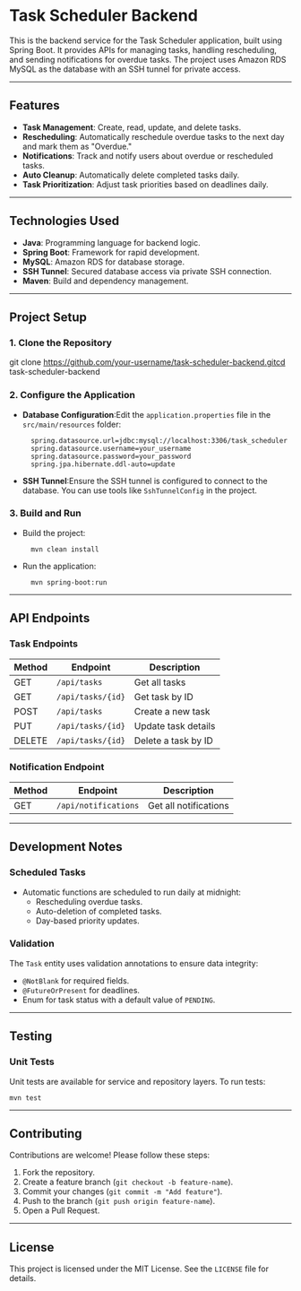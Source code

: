 # **Task Scheduler Backend**

This is the backend service for the Task Scheduler application, built using Spring Boot. It provides APIs for managing tasks, handling rescheduling, and sending notifications for overdue tasks. The project uses Amazon RDS MySQL as the database with an SSH tunnel for private access.

* * *

## **Features**

- **Task Management**: Create, read, update, and delete tasks.
- **Rescheduling**: Automatically reschedule overdue tasks to the next day and mark them as "Overdue."
- **Notifications**: Track and notify users about overdue or rescheduled tasks.
- **Auto Cleanup**: Automatically delete completed tasks daily.
- **Task Prioritization**: Adjust task priorities based on deadlines daily.

* * *

## **Technologies Used**

- **Java**: Programming language for backend logic.
- **Spring Boot**: Framework for rapid development.
- **MySQL**: Amazon RDS for database storage.
- **SSH Tunnel**: Secured database access via private SSH connection.
- **Maven**: Build and dependency management.

* * *

## **Project Setup**

### **1. Clone the Repository**

   git clone https://github.com/your-username/task-scheduler-backend.gitcd task-scheduler-backend

### **2. Configure the Application**

- **Database Configuration**:Edit the `application.properties` file in the `src/main/resources` folder:

        spring.datasource.url=jdbc:mysql://localhost:3306/task_scheduler
        spring.datasource.username=your_username
        spring.datasource.password=your_password
        spring.jpa.hibernate.ddl-auto=update
- **SSH Tunnel**:Ensure the SSH tunnel is configured to connect to the database. You can use tools like `SshTunnelConfig` in the project.

### **3. Build and Run**

- Build the project:

        mvn clean install
- Run the application:

        mvn spring-boot:run

* * *

## **API Endpoints**

### **Task Endpoints**

| Method | Endpoint | Description |
| --- | --- | --- |
| GET | `/api/tasks` | Get all tasks |
| GET | `/api/tasks/{id}` | Get task by ID |
| POST | `/api/tasks` | Create a new task |
| PUT | `/api/tasks/{id}` | Update task details |
| DELETE | `/api/tasks/{id}` | Delete a task by ID |

### **Notification Endpoint**

| Method | Endpoint | Description |
| --- | --- | --- |
| GET | `/api/notifications` | Get all notifications |

* * *

## **Development Notes**

### **Scheduled Tasks**

- Automatic functions are scheduled to run daily at midnight:
    - Rescheduling overdue tasks.
    - Auto-deletion of completed tasks.
    - Day-based priority updates.

### **Validation**

The `Task` entity uses validation annotations to ensure data integrity:

- `@NotBlank` for required fields.
- `@FutureOrPresent` for deadlines.
- Enum for task status with a default value of `PENDING`.

* * *

## **Testing**

### **Unit Tests**

Unit tests are available for service and repository layers. To run tests:

    mvn test

* * *

## **Contributing**

Contributions are welcome! Please follow these steps:

1. Fork the repository.
2. Create a feature branch (`git checkout -b feature-name`).
3. Commit your changes (`git commit -m "Add feature"`).
4. Push to the branch (`git push origin feature-name`).
5. Open a Pull Request.

* * *

## **License**

This project is licensed under the MIT License. See the `LICENSE` file for details.